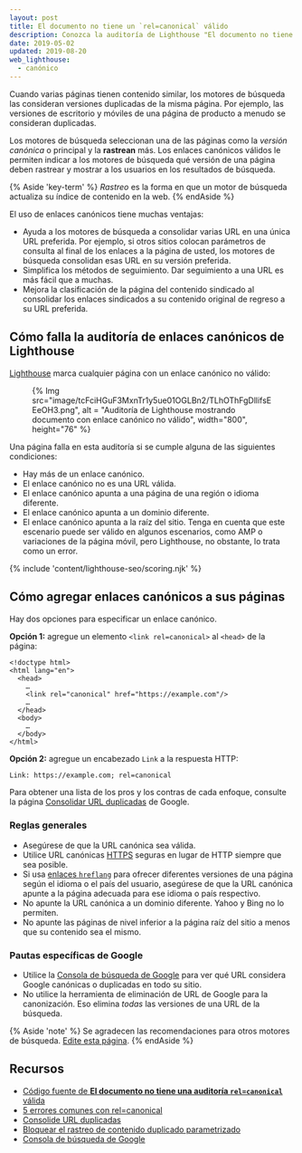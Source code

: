 ```yaml
---
layout: post
title: El documento no tiene un `rel=canonical` válido
description: Conozca la auditoría de Lighthouse "El documento no tiene un rel=canonical válido".
date: 2019-05-02
updated: 2019-08-20
web_lighthouse:
  - canónico
---
```


Cuando varias páginas tienen contenido similar, los motores de búsqueda las consideran versiones duplicadas de la misma página. Por ejemplo, las versiones de escritorio y móviles de una página de producto a menudo se consideran duplicadas.

Los motores de búsqueda seleccionan una de las páginas como la *versión canónica* o principal y la **rastrean** más. Los enlaces canónicos válidos le permiten indicar a los motores de búsqueda qué versión de una página deben rastrear y mostrar a los usuarios en los resultados de búsqueda.

{% Aside 'key-term' %} *Rastreo* es la forma en que un motor de búsqueda actualiza su índice de contenido en la web. {% endAside %}

El uso de enlaces canónicos tiene muchas ventajas:

- Ayuda a los motores de búsqueda a consolidar varias URL en una única URL preferida. Por ejemplo, si otros sitios colocan parámetros de consulta al final de los enlaces a la página de usted, los motores de búsqueda consolidan esas URL en su versión preferida.
- Simplifica los métodos de seguimiento. Dar seguimiento a una URL es más fácil que a muchas.
- Mejora la clasificación de la página del contenido sindicado al consolidar los enlaces sindicados a su contenido original de regreso a su URL preferida.

## Cómo falla la auditoría de enlaces canónicos de Lighthouse

[Lighthouse](https://developer.chrome.com/docs/lighthouse/overview/) marca cualquier página con un enlace canónico no válido:

<figure>{% Img src="image/tcFciHGuF3MxnTr1y5ue01OGLBn2/TLhOThFgDllifsEEeOH3.png", alt = "Auditoría de Lighthouse mostrando documento con enlace canónico no válido", width="800", height="76" %}</figure>

Una página falla en esta auditoría si se cumple alguna de las siguientes condiciones:

- Hay más de un enlace canónico.
- El enlace canónico no es una URL válida.
- El enlace canónico apunta a una página de una región o idioma diferente.
- El enlace canónico apunta a un dominio diferente.
- El enlace canónico apunta a la raíz del sitio. Tenga en cuenta que este escenario puede ser válido en algunos escenarios, como AMP o variaciones de la página móvil, pero Lighthouse, no obstante, lo trata como un error.

{% include 'content/lighthouse-seo/scoring.njk' %}

## Cómo agregar enlaces canónicos a sus páginas

Hay dos opciones para especificar un enlace canónico.

**Opción 1:** agregue un elemento `<link rel=canonical>` al `<head>` de la página:

```html/4
<!doctype html>
<html lang="en">
  <head>
    …
    <link rel="canonical" href="https://example.com"/>
    …
  </head>
  <body>
    …
  </body>
</html>
```

**Opción 2:** agregue un encabezado `Link` a la respuesta HTTP:

```html
Link: https://example.com; rel=canonical
```

Para obtener una lista de los pros y los contras de cada enfoque, consulte la página [Consolidar URL duplicadas](https://support.google.com/webmasters/answer/139066) de Google.

### Reglas generales

- Asegúrese de que la URL canónica sea válida.
- Utilice URL canónicas [HTTPS](/why-https-matters/) seguras en lugar de HTTP siempre que sea posible.
- Si usa [enlaces `hreflang`](/hreflang) para ofrecer diferentes versiones de una página según el idioma o el país del usuario, asegúrese de que la URL canónica apunte a la página adecuada para ese idioma o país respectivo.
- No apunte la URL canónica a un dominio diferente. Yahoo y Bing no lo permiten.
- No apunte las páginas de nivel inferior a la página raíz del sitio a menos que su contenido sea el mismo.

### Pautas específicas de Google

- Utilice la [Consola de búsqueda de Google](https://search.google.com/search-console/index) para ver qué URL considera Google canónicas o duplicadas en todo su sitio.
- No utilice la herramienta de eliminación de URL de Google para la canonización. Eso elimina *todas* las versiones de una URL de la búsqueda.

{% Aside 'note' %} Se agradecen las recomendaciones para otros motores de búsqueda. [Edite esta página](https://github.com/GoogleChrome/web.dev/blob/master/src/site/content/en/lighthouse-seo/canonical/index.md). {% endAside %}

## Recursos

- [Código fuente de **El documento no tiene una auditoría `rel=canonical`** válida](https://github.com/GoogleChrome/lighthouse/blob/master/lighthouse-core/audits/seo/canonical.js)
- [5 errores comunes con rel=canonical](https://webmasters.googleblog.com/2013/04/5-common-mistakes-with-relcanonical.html)
- [Consolide URL duplicadas](https://support.google.com/webmasters/answer/139066)
- [Bloquear el rastreo de contenido duplicado parametrizado](https://support.google.com/webmasters/answer/6080548)
- [Consola de búsqueda de Google](https://search.google.com/search-console/index)

